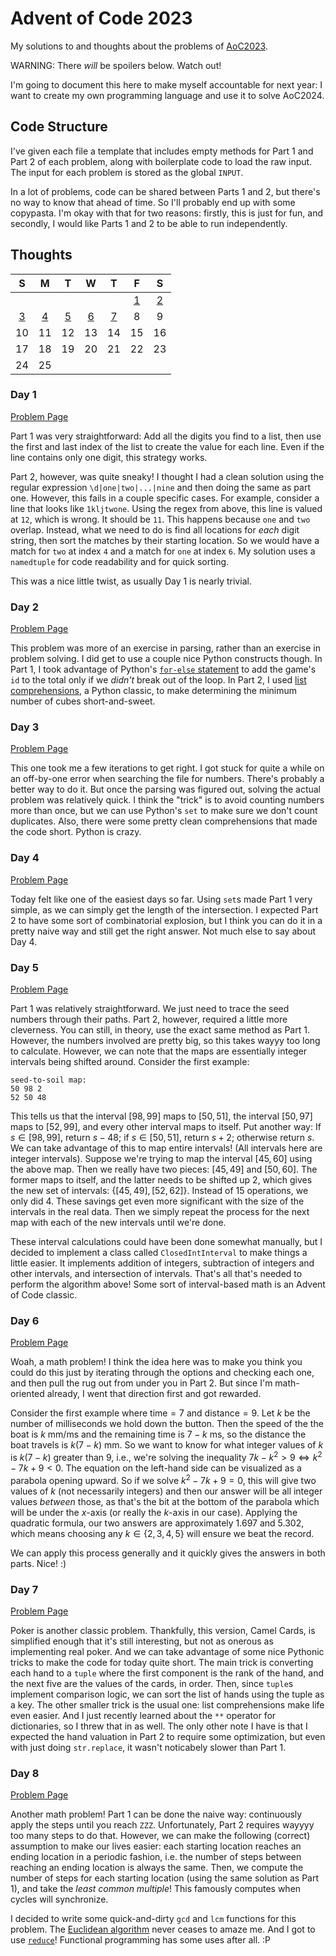 # Advent of Code 2023

My solutions to and thoughts about the problems of [AoC2023](https://adventofcode.com/2023).

WARNING: There *will* be spoilers below. Watch out!

I'm going to document this here to make myself accountable for next year: I want to create my own programming language and use it to solve AoC2024.

## Code Structure

I've given each file a template that includes empty methods for Part 1 and Part 2 of each problem, along with boilerplate code to load the raw input. The input for each problem is stored as the global `INPUT`.

In a lot of problems, code can be shared between Parts 1 and 2, but there's no way to know that ahead of time. So I'll probably end up with some copypasta. I'm okay with that for two reasons: firstly, this is just for fun, and secondly, I would like Parts 1 and 2 to be able to run independently.

## Thoughts

|S|M|T|W|T|F|S|
|:-:|:-:|:-:|:-:|:-:|:-:|:-:|
| | | | | | [1](#day-1) | [2](#day-2) |
| [3](#day-3) | [4](#day-4) | [5](#day-5) | [6](#day-6) | [7](#day-7) | 8 | 9 |
| 10 | 11 | 12 | 13 | 14 | 15 | 16 |
| 17 | 18 | 19 | 20 | 21 | 22 | 23 |
| 24 | 25 | | | | | | 

### Day 1

[Problem Page](https://adventofcode.com/2023/day/1)

Part 1 was very straightforward: Add all the digits you find to a list, then use the first and last index of the list to create the value for each line. Even if the line contains only one digit, this strategy works.

Part 2, however, was quite sneaky! I thought I had a clean solution using the regular expression `\d|one|two|...|nine` and then doing the same as part one. However, this fails in a couple specific cases. For example, consider a line that looks like `1kljtwone`. Using the regex from above, this line is valued at `12`, which is wrong. It should be `11`. This happens because `one` and `two` overlap. Instead, what we need to do is find all locations for *each* digit string, then sort the matches by their starting location. So we would have a match for `two` at index `4` and a match for `one` at index `6`. My solution uses a `namedtuple` for code readability and for quick sorting.

This was a nice little twist, as usually Day 1 is nearly trivial.

### Day 2

[Problem Page](https://adventofcode.com/2023/day/2)

This problem was more of an exercise in parsing, rather than an exercise in problem solving. I did get to use a couple nice Python constructs though. In Part 1, I took advantage of Python's [`for-else` statement](https://book.pythontips.com/en/latest/for_-_else.html) to add the game's `id` to the total only if we *didn't* break out of the loop. In Part 2, I used [list comprehensions](https://docs.python.org/3/tutorial/datastructures.html#list-comprehensions), a Python classic, to make determining the minimum number of cubes short-and-sweet.

### Day 3

[Problem Page](https://adventofcode.com/2023/day/3)

This one took me a few iterations to get right. I got stuck for quite a while on an off-by-one error when searching the file for numbers. There's probably a better way to do it. But once the parsing was figured out, solving the actual problem was relatively quick. I think the "trick" is to avoid counting numbers more than once, but we can use Python's `set` to make sure we don't count duplicates. Also, there were some pretty clean comprehensions that made the code short. Python is crazy.

### Day 4

[Problem Page](https://adventofcode.com/2023/day/4)

Today felt like one of the easiest days so far. Using `set`s made Part 1 very simple, as we can simply get the length of the intersection. I expected Part 2 to have some sort of combinatorial explosion, but I think you can do it in a pretty naive way and still get the right answer. Not much else to say about Day 4.

### Day 5

[Problem Page](https://adventofcode.com/2023/day/5)

Part 1 was relatively straightforward. We just need to trace the seed numbers through their paths. Part 2, however, required a little more cleverness. You can still, in theory, use the exact same method as Part 1. However, the numbers involved are pretty big, so this takes wayyy too long to calculate. However, we can note that the maps are essentially integer intervals being shifted around. Consider the first example:

```
seed-to-soil map:
50 98 2
52 50 48
```

This tells us that the interval $[98, 99]$ maps to $[50, 51]$, the interval $[50, 97]$ maps to $[52, 99]$, and every other interval maps to itself. Put another way: If $s\in[98,99]$, return $s - 48$; if $s\in[50,51]$, return $s + 2$; otherwise return $s$. We can take advantage of this to map entire intervals! (All intervals here are integer intervals). Suppose we're trying to map the interval $[45, 60]$ using the above map. Then we really have two pieces: $[45, 49]$ and $[50, 60]$. The former maps to itself, and the latter needs to be shifted up $2$, which gives the new set of intervals: $\{[45, 49], [52, 62] \}$. Instead of $15$ operations, we only did $4$. These savings get even more significant with the size of the intervals in the real data. Then we simply repeat the process for the next map with each of the new intervals until we're done.

These interval calculations could have been done somewhat manually, but I decided to implement a class called `ClosedIntInterval` to make things a little easier. It implements addition of integers, subtraction of integers and other intervals, and intersection of intervals. That's all that's needed to perform the algorithm above! Some sort of interval-based math is an Advent of Code classic.

### Day 6

[Problem Page](https://adventofcode.com/2023/day/6)

Woah, a math problem! I think the idea here was to make you think you could do this just by iterating through the options and checking each one, and then pull the rug out from under you in Part 2. But since I'm math-oriented already, I went that direction first and got rewarded. 

Consider the first example where $\text{time} = 7$ and $\text{distance} = 9$. Let $k$ be the number of milliseconds we hold down the button. Then the speed of the the boat is $k$ mm/ms and the remaining time is $7-k$ ms, so the distance the boat travels is $k(7-k)$ mm. So we want to know for what integer values of $k$ is $k(7-k)$ greater than $9$, i.e., we're solving the inequality $7k - k^2 > 9 \Leftrightarrow k^2 - 7k + 9 < 0$. The equation on the left-hand side can be visualized as a parabola opening upward. So if we solve $k^2 - 7k + 9 = 0$, this will give two values of $k$ (not necessarily integers) and then our answer will be all integer values *between* those, as that's the bit at the bottom of the parabola which will be under the $x$-axis (or really the $k$-axis in our case). Applying the quadratic formula, our two answers are approximately $1.697$ and $5.302$, which means choosing any $k\in\{2,3,4,5\}$ will ensure we beat the record. 

We can apply this process generally and it quickly gives the answers in both parts. Nice! :)

### Day 7

[Problem Page](https://adventofcode.com/2023/day/7)

Poker is another classic problem. Thankfully, this version, Camel Cards, is simplified enough that it's still interesting, but not as onerous as implementing real poker. And we can take advantage of some nice Pythonic tricks to make the code for today quite short. The main trick is converting each hand to a `tuple` where the first component is the rank of the hand, and the next five are the values of the cards, in order. Then, since `tuple`s implement comparison logic, we can sort the list of hands using the tuple as a key. The other smaller trick is the usual one: list comprehensions make life even easier. And I just recently learned about the `**` operator for dictionaries, so I threw that in as well. The only other note I have is that I expected the hand valuation in Part 2 to require some optimization, but even with just doing `str.replace`, it wasn't noticabely slower than Part 1.

### Day 8

[Problem Page](https://adventofcode.com/2023/day/8)

Another math problem! Part 1 can be done the naive way: continuously apply the steps until you reach `ZZZ`. Unfortunately, Part 2 requires wayyyy too many steps to do that. However, we can make the following (correct) assumption to make our lives easier: each starting location reaches an ending location in a periodic fashion, i.e. the number of steps between reaching an ending location is always the same. Then, we  compute the number of steps for each starting location (using the same solution as Part 1), and take the *least common multiple*! This famously computes when cycles will synchronize.

I decided to write some quick-and-dirty `gcd` and `lcm` functions for this problem. The [Euclidean algorithm](https://en.wikipedia.org/wiki/Euclidean_algorithm) never ceases to amaze me. And I got to use [`reduce`](https://docs.python.org/3/library/functools.html#functools.reduce)! Functional programming has some uses after all. :P